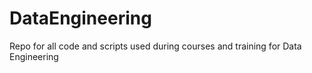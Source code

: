 # DataEngineering

Repo for all code and scripts used during courses and training for Data Engineering
